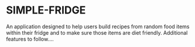 # SIMPLE-FRIDGE


An application designed to help users build recipes from random food items within their fridge and to make sure those items are diet friendly. Additional features to follow....